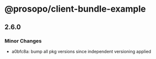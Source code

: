 # @prosopo/client-bundle-example

## 2.6.0

### Minor Changes

- a0bfc8a: bump all pkg versions since independent versioning applied
